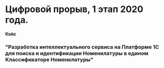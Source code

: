 
# Цифровой прорыв, 1 этап 2020 года. 

**Кейс**
### "Разработка интеллектуального сервиса на Платформе 1С для поиска и идентификации Номенклатуры в едином Классификаторе Номенклатуры"
